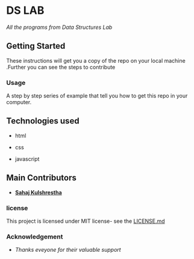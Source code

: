 # DS LAB
_All the programs from Data Structures Lab_


## Getting Started
 
These instructions will get you a copy of the repo on your local machine .Further you can see the steps to contribute

### Usage
A step by step series of example that tell you how to get this repo in your computer.


## Technologies used
 
 * html
 
 * css

 * javascript


## Main Contributors 
 * [**Sahaj Kulshrestha**](https://github.com/sahaj21)


### license
 
 This project is licensed under MIT license- see the [LICENSE.md](https://github.com/Sahaj21/ds-lab)
 
### Acknowledgement


 * _Thanks eveyone for their valuable support_
